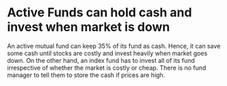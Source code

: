 # Active Funds can hold cash and invest when market is down

An active mutual fund can keep 35% of its fund as cash. Hence, it can save some cash until stocks are costly and invest heavily when market goes down. On the other hand, an index fund has to invest all of its fund irrespective of whether the market is costly or cheap. There is no fund manager to tell them to store the cash if prices are high.